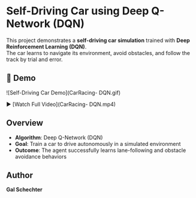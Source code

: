 # Self-Driving Car using Deep Q-Network (DQN)  

This project demonstrates a **self-driving car simulation** trained with **Deep Reinforcement Learning (DQN)**.  
The car learns to navigate its environment, avoid obstacles, and follow the track by trial and error.  

## 🎥 Demo  

![Self-Driving Car Demo](CarRacing- DQN.gif)  

▶️ [Watch Full Video](CarRacing- DQN.mp4)  

## Overview  

- **Algorithm**: Deep Q-Network (DQN)  
- **Goal**: Train a car to drive autonomously in a simulated environment  
- **Outcome**: The agent successfully learns lane-following and obstacle avoidance behaviors  

## Author  

**Gal Schechter**



